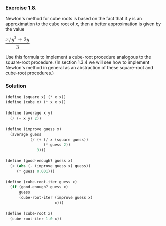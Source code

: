 ### Exercise 1.8.
Newton's method for cube roots is based on the fact that if *y* is an approximation to the cube root of *x*, then a better approximation is given by the value

![(x/y² + 2y)/3](equation.gif)

Use this formula to implement a cube-root procedure analogous to the square-root procedure. (In section 1.3.4 we will see how to implement Newton's method in general as an abstraction of these square-root and cube-root procedures.)

### Solution
```scheme
(define (square x) (* x x))
(define (cube x) (* x x x))

(define (average x y)
  (/ (+ x y) 2))

(define (improve guess x)
  (average guess 
           (/ (+ (/ x (square guess))
                 (* guess 2))
              3)))

(define (good-enough? guess x)
  (< (abs (- (improve guess x) guess))
     (* guess 0.001)))

(define (cube-root-iter guess x)
  (if (good-enough? guess x)
      guess
      (cube-root-iter (improve guess x)
                      x)))

(define (cube-root x)
  (cube-root-iter 1.0 x))
```
